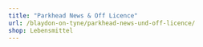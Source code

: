 ```yaml
---
title: "Parkhead News & Off Licence"
url: /blaydon-on-tyne/parkhead-news-und-off-licence/
shop: Lebensmittel
---
```

